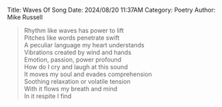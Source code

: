 Title: Waves Of Song
Date: 2024/08/20 11:37AM
Category: Poetry
Author: Mike Russell

> Rhythm like waves has power to lift<br>
> Pitches like words penetrate swift<br>
> A peculiar language my heart understands<br>
> Vibrations created by wind and hands<br>
> Emotion, passion, power profound<br>
> How do I cry and laugh at this sound<br>
> It moves my soul and evades comprehension<br>
> Soothing relaxation or volatile tension<br>
> With it flows my breath and mind<br>
> In it respite I find
